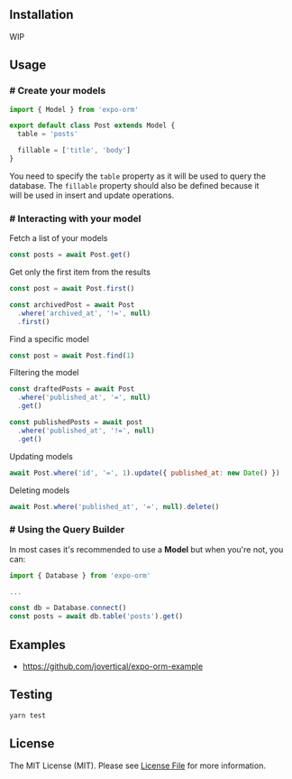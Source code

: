 ## Installation

WIP

## Usage

### # Create your models

```js
import { Model } from 'expo-orm'

export default class Post extends Model {
  table = 'posts'

  fillable = ['title', 'body']
}
```

You need to specify the `table` property as it will be used to query the <br />
database. The `fillable` property should also be defined because it <br />
will be used in insert and update operations.

### # Interacting with your model

Fetch a list of your models

```js
const posts = await Post.get()
```

Get only the first item from the results

```js
const post = await Post.first()

const archivedPost = await Post
  .where('archived_at', '!=', null)
  .first()
```

Find a specific model

```js
const post = await Post.find(1)
```

Filtering the model

```js
const draftedPosts = await Post
  .where('published_at', '=', null)
  .get()

const publishedPosts = await post
  .where('published_at', '!=', null)
  .get()
```

Updating models

```js
await Post.where('id', '=', 1).update({ published_at: new Date() })
```

Deleting models

```js
await Post.where('published_at', '=', null).delete()
```

### # Using the Query Builder

In most cases it's recommended to use a **Model** but when you're not, you can:

```js
import { Database } from 'expo-orm'

...

const db = Database.connect()
const posts = await db.table('posts').get()
```

## Examples

- https://github.com/jovertical/expo-orm-example

## Testing

```bash
yarn test
```

## License

The MIT License (MIT). Please see [License File](https://github.com/jovertical/expo-orm/blob/master/LICENSE.md) for more information.